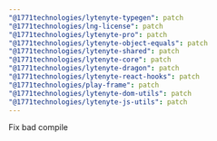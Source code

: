 ```yaml
---
"@1771technologies/lytenyte-typegen": patch
"@1771technologies/lng-license": patch
"@1771technologies/lytenyte-pro": patch
"@1771technologies/lytenyte-object-equals": patch
"@1771technologies/lytenyte-shared": patch
"@1771technologies/lytenyte-core": patch
"@1771technologies/lytenyte-dragon": patch
"@1771technologies/lytenyte-react-hooks": patch
"@1771technologies/play-frame": patch
"@1771technologies/lytenyte-dom-utils": patch
"@1771technologies/lytenyte-js-utils": patch
---
```


Fix bad compile
